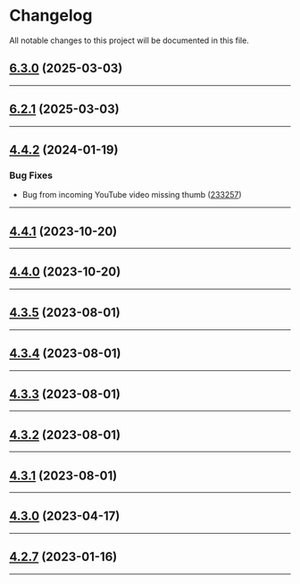 <!--- BEGIN HEADER -->
# Changelog

All notable changes to this project will be documented in this file.
<!--- END HEADER -->

## [6.3.0](https://github.com/astuteo-llc/astuteo-toolkit/compare/v6.2.1...v6.3.0) (2025-03-03)


---

## [6.2.1](https://github.com/astuteo-llc/astuteo-toolkit/compare/v6.2.0...v6.2.1) (2025-03-03)


---

## [4.4.2](https://github.com/astuteo-llc/astuteo-toolkit/compare/v4.4.1...v4.4.2) (2024-01-19)

### Bug Fixes

* Bug from incoming YouTube video missing thumb ([233257](https://github.com/astuteo-llc/astuteo-toolkit/commit/233257915774925d9eae13f24d5632ed8ce1b3fb))


---

## [4.4.1](https://github.com/astuteo-llc/astuteo-toolkit/compare/v4.4.0...v4.4.1) (2023-10-20)


---

## [4.4.0](https://github.com/astuteo-llc/astuteo-toolkit/compare/v4.3.5...v4.4.0) (2023-10-20)


---

## [4.3.5](https://github.com/astuteo-llc/astuteo-toolkit/compare/v4.3.4...v4.3.5) (2023-08-01)


---

## [4.3.4](https://github.com/astuteo-llc/astuteo-toolkit/compare/v4.3.3...v4.3.4) (2023-08-01)


---

## [4.3.3](https://github.com/astuteo-llc/astuteo-toolkit/compare/v4.3.2...v4.3.3) (2023-08-01)


---

## [4.3.2](https://github.com/astuteo-llc/astuteo-toolkit/compare/v4.3.1...v4.3.2) (2023-08-01)


---

## [4.3.1](https://github.com/astuteo-llc/astuteo-toolkit/compare/v4.3.0...v4.3.1) (2023-08-01)


---

## [4.3.0](https://github.com/astuteo-llc/astuteo-toolkit/compare/v4.2.7...v4.3.0) (2023-04-17)


---

## [4.2.7](https://github.com/astuteo-llc/astuteo-toolkit/compare/v4.2.6...v4.2.7) (2023-01-16)


---

